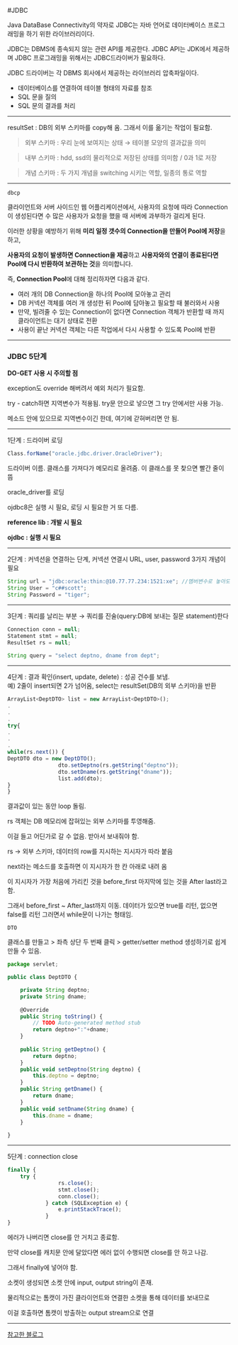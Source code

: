 #JDBC

Java DataBase Connectivity의 약자로 JDBC는 자바 언어로 데이터베이스 프로그래밍을 하기 위한 라이브러리이다.

JDBC는 DBMS에 종속되지 않는 관련 API를 제공한다. 
JDBC API는 JDK에서 제공하며 JDBC 프로그래밍을 위해서는 JDBC드라이버가 필요하다.

JDBC 드라이버는 각 DBMS 회사에서 제공하는 라이브러리 압축파일이다.

- 데이터베이스를 연결하여 테이블 형태의 자료를 참조
- SQL 문을 질의
- SQL 문의 결과를 처리

---

resultSet : DB의 외부 스키마를 copy해 옴. 그래서 이를 옮기는 작업이 필요함.

> 외부 스키마 : 우리 눈에 보여지는 상태 → 테이블 모양의 결과값을 의미

> 내부 스키마 : hdd, ssd의 물리적으로 저장된 상태를 의미함 / 0과 1로 저장

> 개념 스키마 : 두 가지 개념을 switching 시키는 역할, 일종의 통로 역할

---

`dbcp`

클라이언트와 서버 사이드인 웹 어플리케이션에서, 
사용자의 요청에 따라 Connection이 생성된다면 수 많은 사용자가 요청을 했을 때 서버에 과부하가 걸리게 된다.

이러한 상황을 예방하기 위해 **미리 일정 갯수의 Connection을 만들어 Pool에 저장**을 하고,

**사용자의 요청이 발생하면 Connection을 제공**하고 **사용자와의 연결이 종료된다면 Pool에 다시 반환하여 보관하는 것**을 의미합니다.

즉, **Connection Pool**에 대해 정리하자면 다음과 같다.

- 여러 개의 DB Connection을 하나의 Pool에 모아놓고 관리
- DB 커넥션 객체를 여러 개 생성한 뒤 Pool에 담아놓고 필요할 때 불러와서 사용
- 만약, 빌려줄 수 있는 Connection이 없다면 Connection 객체가 반환할 때 까지 클라이언트는 대기 상태로 전환
- 사용이 끝난 커넥션 객체는 다른 작업에서 다시 사용할 수 있도록 Pool에 반환

---

### JDBC 5단계

**DO-GET 사용 시 주의할 점**

exception도 override 해버려서 예외 처리가 필요함.

try - catch하면 지역변수가 적용됨. try문 안으로 넣으면 그 try 안에서만 사용 가능.

메소드 안에 있으므로 지역변수이긴 한데, 여기에 갇혀버리면 안 됨.

---

1단계 : 드라이버 로딩

```jsx
Class.forName("oracle.jdbc.driver.OracleDriver");
```

드라이버 이름. 클래스를 가져다가 메모리로 올려줌. 이 클래스를 못 찾으면 빨간 줄이 뜸

oracle_driver를 로딩

ojdbc8은 실행 시 필요, 로딩 시 필요한 거 또 다름.

**reference lib : 개발 시 필요**

**ojdbc : 실행 시 필요**

---

2단계 : 커넥션을 연결하는 단계, 커넥션 연결시 URL, user, password 3가지 개념이 필요

```jsx
String url = "jdbc:oracle:thin:@10.77.77.234:1521:xe"; //멤버변수로 놓아도 크게 의미없음
String User = "c##scott";
String Password = "tiger";
```

---

3단계 : 쿼리를 날리는 부분 → 쿼리를 진술(query:DB에 보내는 질문 statement)한다

```jsx
Connection conn = null;
Statement stmt = null;
ResultSet rs = null;
		
String query = "select deptno, dname from dept";
```

---

4단계 : 결과 확인(insert, update, delete) : 성공 건수를 보냄.    
예) 2줄이 insert되면 2가 넘어옴, select는 resultSet(DB의 외부 스키마)을 반환

```jsx
ArrayList<DeptDTO> list = new ArrayList<DeptDTO>();
.
.
.
try{
.
.
.
while(rs.next()) {
DeptDTO dto = new DeptDTO();
				dto.setDeptno(rs.getString("deptno"));
				dto.setDname(rs.getString("dname"));
				list.add(dto);
}
}
```

결과값이 있는 동안 loop 돌림.

rs 객체는 DB 메모리에 잡혀있는 외부 스키마를 투영해줌.

이걸 들고 어딘가로 갈 수 없음. 받아서 보내줘야 함.

rs → 외부 스키마, 데이터의 row를 지시하는 지시자가 따라 붙음

next라는 메소드를 호출하면 이 지시자가 한 칸 아래로 내려 옴

이 지시자가 가장 처음에 가리킨 것을 before_first 마지막에 있는 것을 After last라고 함.

그래서 before_first ~ After_last까지 이동. 데이터가 있으면 true를 리턴, 없으면 false를 리턴 그러면서 while문이 나가는 형태임.

`DTO`

클래스를 만들고 > 좌측 상단 두 번째 클릭 > getter/setter method 생성하기로 쉽게 만들 수 있음.

```jsx
package servlet;

public class DeptDTO {

	private String deptno;
	private String dname;
	
	@Override
	public String toString() {
		// TODO Auto-generated method stub
		return deptno+":"+dname;
	}
	
	public String getDeptno() {
		return deptno;
	}
	public void setDeptno(String deptno) {
		this.deptno = deptno;
	}
	public String getDname() {
		return dname;
	}
	public void setDname(String dname) {
		this.dname = dname;
	}
	
}
```

---

5단계 : connection close

```jsx
finally {
	try {
				rs.close();
				stmt.close();
				conn.close();
			} catch (SQLException e) {
				e.printStackTrace();
			}
}
```

에러가 나버리면 close를 안 거치고 종료함.

만약 close를 캐치문 안에 달았다면 에러 없이 수행되면 close를 안 하고 나감.

그래서 finally에 넣어야 함.

소켓이 생성되면 소켓 안에 input, output string이 존재.

물리적으로는 톰캣이 가진 클라이언트와 연결한 소켓을 통해 데이터를 보내므로

이걸 호출하면 톰캣이 방출하는 output stream으로 연결

---

[참고한 블로그](https://zzang9ha.tistory.com/376)